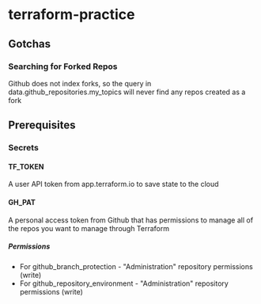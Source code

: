 # terraform-practice

## Gotchas

### Searching for Forked Repos

Github does not index forks, so the query in data.github_repositories.my_topics will never find any repos created as a fork

## Prerequisites

### Secrets

#### TF_TOKEN

A user API token from app.terraform.io to save state to the cloud

#### GH_PAT

A personal access token from Github that has permissions to manage all of the repos you want to manage through Terraform

##### Permissions

* For github_branch_protection - "Administration" repository permissions (write)
* For github_repository_environment - "Administration" repository permissions (write)

